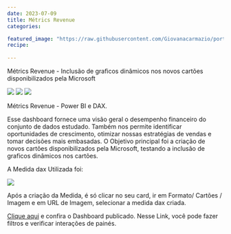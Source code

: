 ```yaml
---
date: 2023-07-09
title: Métrics Revenue
categories:

featured_image: "https://raw.githubusercontent.com/Giovanacarmazio/portifolio/main/images/M%C3%A9trics%20Revenue%201.jpg"
recipe:
 
---
```



Métrics Revenue - Inclusão de graficos dinâmicos nos novos cartões disponibilizados pela Microsoft



![](https://raw.githubusercontent.com/Giovanacarmazio/portifolio/main/images/M%C3%A9trics%20Revenue%201.jpg)
![](https://raw.githubusercontent.com/Giovanacarmazio/portifolio/main/images/M%C3%A9trics%20Revenue%202.jpg)
![](https://raw.githubusercontent.com/Giovanacarmazio/portifolio/main/images/M%C3%A9trics%20Revenue%203.jpg)


Métrics Revenue - Power BI e DAX.

Esse dashboard fornece uma visão geral o desempenho financeiro do conjunto de dados estudado.
Também nos permite identificar oportunidades de crescimento, otimizar nossas estratégias de vendas e tomar decisões mais embasadas. 
O Objetivo principal foi a criação de novos cartões disponibilizados pela Microsoft, testando a inclusão de graficos dinâmicos nos cartões.

A Medida dax Utilizada foi:

![](https://raw.githubusercontent.com/Giovanacarmazio/portifolio/main/images/M%C3%A9trics%20Revenue%204.jpg)


Após a criação da Medida, é só clicar no seu card, ir em Formato/ Cartões / Imagem e em URL de Imagem, selecionar a medida dax criada.


<a href="https://app.powerbi.com/view?r=eyJrIjoiMTdjZjE4OTYtNTUxNy00Y2EyLTk4ZjItYzhlNTE2MjUyOGQxIiwidCI6ImU5YzYxMzhlLTQyZmUtNGM3MS1iMWFkLTc1ZjA1NTdiOWI0NSJ9">Clique aqui</a> e confira o Dashboard publicado.
Nesse Link, você pode fazer filtros e verificar interações de painés.






